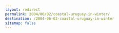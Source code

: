 ```yaml
---
layout: redirect
permalink: 2004/06/02/coastal-uruguay-in-winter/
destination: /2004-06-02-coastal-uruguay-in-winter
sitemap: false
---
```

